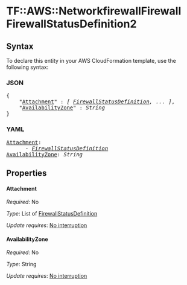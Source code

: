 # TF::AWS::NetworkfirewallFirewall FirewallStatusDefinition2

## Syntax

To declare this entity in your AWS CloudFormation template, use the following syntax:

### JSON

<pre>
{
    "<a href="#attachment" title="Attachment">Attachment</a>" : <i>[ <a href="firewallstatusdefinition.md">FirewallStatusDefinition</a>, ... ]</i>,
    "<a href="#availabilityzone" title="AvailabilityZone">AvailabilityZone</a>" : <i>String</i>
}
</pre>

### YAML

<pre>
<a href="#attachment" title="Attachment">Attachment</a>: <i>
      - <a href="firewallstatusdefinition.md">FirewallStatusDefinition</a></i>
<a href="#availabilityzone" title="AvailabilityZone">AvailabilityZone</a>: <i>String</i>
</pre>

## Properties

#### Attachment

_Required_: No

_Type_: List of <a href="firewallstatusdefinition.md">FirewallStatusDefinition</a>

_Update requires_: [No interruption](https://docs.aws.amazon.com/AWSCloudFormation/latest/UserGuide/using-cfn-updating-stacks-update-behaviors.html#update-no-interrupt)

#### AvailabilityZone

_Required_: No

_Type_: String

_Update requires_: [No interruption](https://docs.aws.amazon.com/AWSCloudFormation/latest/UserGuide/using-cfn-updating-stacks-update-behaviors.html#update-no-interrupt)

